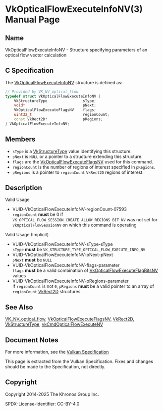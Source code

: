 # VkOpticalFlowExecuteInfoNV(3) Manual Page

## Name

VkOpticalFlowExecuteInfoNV - Structure specifying parameters of an optical flow vector calculation



## [](#_c_specification)C Specification

The [VkOpticalFlowExecuteInfoNV](https://registry.khronos.org/vulkan/specs/latest/man/html/VkOpticalFlowExecuteInfoNV.html) structure is defined as:

```c++
// Provided by VK_NV_optical_flow
typedef struct VkOpticalFlowExecuteInfoNV {
    VkStructureType                sType;
    void*                          pNext;
    VkOpticalFlowExecuteFlagsNV    flags;
    uint32_t                       regionCount;
    const VkRect2D*                pRegions;
} VkOpticalFlowExecuteInfoNV;
```

## [](#_members)Members

- `sType` is a [VkStructureType](https://registry.khronos.org/vulkan/specs/latest/man/html/VkStructureType.html) value identifying this structure.
- `pNext` is `NULL` or a pointer to a structure extending this structure.
- `flags` are the [VkOpticalFlowExecuteFlagsNV](https://registry.khronos.org/vulkan/specs/latest/man/html/VkOpticalFlowExecuteFlagsNV.html) used for this command.
- `regionCount` is the number of regions of interest specified in `pRegions`.
- `pRegions` is a pointer to `regionCount` `VkRect2D` regions of interest.

## [](#_description)Description

Valid Usage

- [](#VUID-VkOpticalFlowExecuteInfoNV-regionCount-07593)VUID-VkOpticalFlowExecuteInfoNV-regionCount-07593  
  `regionCount` **must** be 0 if `VK_OPTICAL_FLOW_SESSION_CREATE_ALLOW_REGIONS_BIT_NV` was not set for `VkOpticalFlowSessionNV` on which this command is operating

Valid Usage (Implicit)

- [](#VUID-VkOpticalFlowExecuteInfoNV-sType-sType)VUID-VkOpticalFlowExecuteInfoNV-sType-sType  
  `sType` **must** be `VK_STRUCTURE_TYPE_OPTICAL_FLOW_EXECUTE_INFO_NV`
- [](#VUID-VkOpticalFlowExecuteInfoNV-pNext-pNext)VUID-VkOpticalFlowExecuteInfoNV-pNext-pNext  
  `pNext` **must** be `NULL`
- [](#VUID-VkOpticalFlowExecuteInfoNV-flags-parameter)VUID-VkOpticalFlowExecuteInfoNV-flags-parameter  
  `flags` **must** be a valid combination of [VkOpticalFlowExecuteFlagBitsNV](https://registry.khronos.org/vulkan/specs/latest/man/html/VkOpticalFlowExecuteFlagBitsNV.html) values
- [](#VUID-VkOpticalFlowExecuteInfoNV-pRegions-parameter)VUID-VkOpticalFlowExecuteInfoNV-pRegions-parameter  
  If `regionCount` is not `0`, `pRegions` **must** be a valid pointer to an array of `regionCount` [VkRect2D](https://registry.khronos.org/vulkan/specs/latest/man/html/VkRect2D.html) structures

## [](#_see_also)See Also

[VK\_NV\_optical\_flow](https://registry.khronos.org/vulkan/specs/latest/man/html/VK_NV_optical_flow.html), [VkOpticalFlowExecuteFlagsNV](https://registry.khronos.org/vulkan/specs/latest/man/html/VkOpticalFlowExecuteFlagsNV.html), [VkRect2D](https://registry.khronos.org/vulkan/specs/latest/man/html/VkRect2D.html), [VkStructureType](https://registry.khronos.org/vulkan/specs/latest/man/html/VkStructureType.html), [vkCmdOpticalFlowExecuteNV](https://registry.khronos.org/vulkan/specs/latest/man/html/vkCmdOpticalFlowExecuteNV.html)

## [](#_document_notes)Document Notes

For more information, see the [Vulkan Specification](https://registry.khronos.org/vulkan/specs/latest/html/vkspec.html#VkOpticalFlowExecuteInfoNV)

This page is extracted from the Vulkan Specification. Fixes and changes should be made to the Specification, not directly.

## [](#_copyright)Copyright

Copyright 2014-2025 The Khronos Group Inc.

SPDX-License-Identifier: CC-BY-4.0
